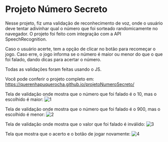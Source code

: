 # Projeto Número Secreto

Nesse projeto, fiz uma validação de reconhecimento de voz, onde o usuário deve tentar adivinhar qual o número que foi sorteado randomicamente no navegador. O projeto foi feito com integração com a API SpeechRecognition.

Caso o usuário acerte, tem a opção de clicar no botão para recomeçar o jogo. Caso erre, o jogo informa se o número é maior ou menor do que o que foi falado, dando dicas para acertar o número.

Todas as validações foram feitas usando o JS.

Você pode conferir o projeto completo em: https://querenhapuquerocha.github.io/projetoNumeroSecreto/


Tela de validação onde mostra que o número que foi falado é o 10, mas o escolhido é maior:
![1](https://user-images.githubusercontent.com/95857175/227715636-269cadbe-e597-411a-b7d9-904a06a11229.png#vitrinedev)

Tela de validação onde mostra que o número que foi falado é o 900, mas o escolhido é menor:
![2](https://user-images.githubusercontent.com/95857175/227715641-344945f4-0fba-4218-b001-c0a599172e9c.png#vitrinedev)


Tela de validação onde mostra que o valor que foi falado é inválido:
![3](https://user-images.githubusercontent.com/95857175/227715691-925823b7-b481-49de-9d5a-eaacc6dd5aaf.png#vitrinedev)

Tela que mostra que o acerto e o botão de jogar novamente:
![4](https://user-images.githubusercontent.com/95857175/227715712-04d7084c-26dc-4481-9e24-dd66029bfd6d.png#vitrinedev)


